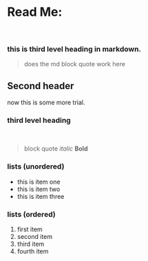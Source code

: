 # Read Me:

<br>

### this is third level heading in markdown. <br>
> does the md block quote work here <br>
## Second header <br>

now this is some more trial.
<br>

### third level heading
<br>

>block quote *italic* **Bold**

### lists (unordered)
- this is item one
- this is item two
- this is item three

### lists (ordered)
1. first item
2. second item 
3. third item
4. fourth item

